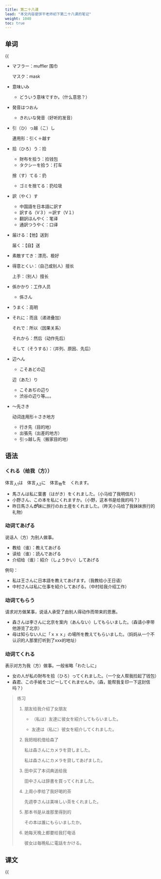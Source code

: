 ```yaml
---
title: 第二十八课
lead: "本文内容是饼干老师初下第二十八课的笔记"
weight: 1040
toc: true
---
```


## 单词

{{<audio src="https://tellyouwhat-static-1251995834.cos.ap-chongqing.myqcloud.com/audios/cs_danci/28第二十八课.mp3">}}

- マフラー：muffler 围巾

  マスク：mask

- 意味いみ

  - どういう意味ですか。（什么意思？）

- 発音はつおん

  - きれいな発音（好听的发音）

- 引（ひ）っ越（こ）し

  連用形：引く＋越す

- 拾（ひろ）う：捡

  - 財布を拾う：捡钱包
  - タクシーを拾う：打车

  捨（す）てる：扔

  - ゴミを捨てる：扔垃圾

- 訳（やく）す

  - 中国語を日本語に訳す
  - 訳する（V３）＝訳す（V１）
  - 翻訳ほんやく：笔译
  - 通訳つうやく：口译

- 届ける：【他】送到

  届く：【自】送

- 素敵すてき：漂亮、极好

- 得意とくい：（自己或别人）擅长

  上手：（别人）擅长

- 係かかり：工作人员

  - 係さん

- うまく：高明

- それに：而且（递进叠加）

  それで：所以（因果关系）

  それから：然后（动作先后）

  そして（そうする）：（并列、原因、先后）

- 辺へん

  - こそあどの辺

  辺（あた）り

  - こそあぢの辺り
  - 渋谷の辺り等。。。

- ～先さき

  动词连用形＋さき地方

  - 行き先（目的地）
  - 出張先（出差的地方）
  - 引っ越し先（搬家目的地）


## 语法

### くれる（给我（方））

体言<sub>人1</sub>は　体言<sub>人2</sub>に　体言<sub>物</sub>を　くれます。

- 馬さんは私に葉書（はがき）をくれました。（小马给了我明信片）
- 小野さん、この本を私にくれますか。（小野，这本书是给我的吗？）
- 昨日馬さん**が**妹に旅行のお土産をくれました。（昨天小马给了我妹妹旅行的礼物）

### 动词てあげる

说话人（方）为别人做事。

- 教给（谁）：教えてあげる
- 读给（谁）：読んであげる
- 介绍给（谁）：紹介（しょうかい）してあげる

例句：

- 私は王さんに日本語を教えてあげます。（我教给小王日语）
- 中村さんは私に仕事を紹介してあげる。（中村给我介绍工作）

### 动词てもらう

请求对方做某事，说话人承受了由别人得动作而带来的恩惠。

- 森さんは李さんに北京を案内（あんない）してもらいました。（森请小李带他游览了北京）
- 母は知らない人に「ｘｘｘ」の場所を教えてもらいました。（妈妈从一个不认识的人那里打听到了xxx的地址）

### 动词てくれる

表示对方为我（方）做事。一般省略「わたしに」

- 女の人が私の財布を拾（ひろ）ってくれました。（一个女人帮我捡起了钱包）
- 森君、この手紙をコピーしてくれませんか。（森，能帮我复印一下这封信吗？）

> 练习
>
> 1. 朋友给我介绍了女朋友
>
>    - （私は）友達に彼女を紹介してもらいました。
>
>    - 友達は（私に）彼女を紹介してくれました。
>
> 2. 我把相机借给森了
>
>    私は森さんにカメラを貸しました。
>
>    私は森さんにカメラを貸してあげました。
>
> 3. 田中买了本词典送给我
>
>    田中さんは辞書を買ってくれました。
>
> 4. 上周小李给了我好喝的茶
>
>    先週李さんは美味しい茶をくれました。
>
> 5. 那本书是从谁那里得到的
>
>    その本は誰にもらいましたか。
>
> 6. 她每天晚上都要给我打电话
>
>    彼女は毎晩私に電話をかける。

## 课文

{{<audio src="https://tellyouwhat-static-1251995834.cos.ap-chongqing.myqcloud.com/audios/cs_kewen/25-30课 新标日初级课文/Lesson28.mp3">}}
